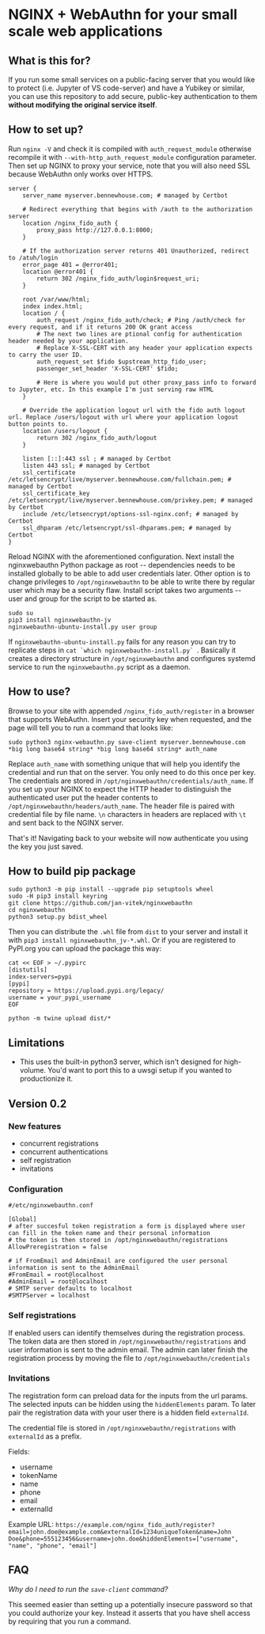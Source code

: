# NGINX + WebAuthn for your small scale web applications

## What is this for?

If you run some small services on a public-facing server that you would like to protect (i.e. Jupyter of VS code-server) and have a Yubikey or similar, you can use this repository to add secure, public-key authentication to them **without modifying the original service itself**.

## How to set up?

Run `nginx -V` and check it is compiled with `auth_request_module` otherwise recompile it with `--with-http_auth_request_module` configuration parameter. Then set up NGINX to proxy your service, note that you will also need SSL because WebAuthn only works over HTTPS.

```
server {
    server_name myserver.bennewhouse.com; # managed by Certbot

    # Redirect everything that begins with /auth to the authorization server
    location /nginx_fido_auth {
        proxy_pass http://127.0.0.1:8000;
    }

    # If the authorization server returns 401 Unauthorized, redirect to /atuh/login
    error_page 401 = @error401;
    location @error401 {
        return 302 /nginx_fido_auth/login$request_uri;
    }

    root /var/www/html;
    index index.html;
    location / {
        auth_request /nginx_fido_auth/check; # Ping /auth/check for every request, and if it returns 200 OK grant access
        # The next two lines are ptional config for authentication header needed by your application.
        # Replace X-SSL-CERT with any header your application expects to carry the user ID.
        auth_request_set $fido $upstream_http_fido_user;
        passenger_set_header 'X-SSL-CERT' $fido;

        # Here is where you would put other proxy_pass info to forward to Jupyter, etc. In this example I'm just serving raw HTML
    }

    # Override the application logout url with the fido auth logout url. Replace /users/logout with url where your application logout button points to.
    location /users/logout {
        return 302 /nginx_fido_auth/logout
    }

    listen [::]:443 ssl ; # managed by Certbot
    listen 443 ssl; # managed by Certbot
    ssl_certificate /etc/letsencrypt/live/myserver.bennewhouse.com/fullchain.pem; # managed by Certbot
    ssl_certificate_key /etc/letsencrypt/live/myserver.bennewhouse.com/privkey.pem; # managed by Certbot
    include /etc/letsencrypt/options-ssl-nginx.conf; # managed by Certbot
    ssl_dhparam /etc/letsencrypt/ssl-dhparams.pem; # managed by Certbot
}
```

Reload NGINX with the aforementioned configuration. Next install the nginxwebauthn Python package as root -- dependencies needs to be installed globally to be able to add user credentials later. Other option is to change privileges to `/opt/nginxwebauthn` to be able to write there by regular user which may be a security flaw. Install script takes two arguments -- user and group for the script to be started as.  

```
sudo su
pip3 install nginxwebauthn-jv
nginxwebauthn-ubuntu-install.py user group
```

If `nginxwebauthn-ubuntu-install.py` fails for any reason you can try to replicate steps in ``cat `which nginxwebauthn-install.py` ``. Basically it creates a directory structure in `/opt/nginxwebauthn` and configures systemd service to run the `nginxwebauthn.py` script as a daemon.

## How to use?

Browse to your site with appended `/nginx_fido_auth/register` in a browser that supports WebAuthn. Insert your security key when requested, and the page will tell you to run a command that looks like:

```
sudo python3 nginx-webauthn.py save-client myserver.bennewhouse.com *big long base64 string* *big long base64 string* auth_name
```

Replace `auth_name` with something unique that will help you identify the credential and run that on the server. You only need to do this once per key. The credentials are stored in `/opt/nginxwebauthn/credentials/auth_name`. If you set up your NGINX to expect the HTTP header to distinguish the authenticated user put the header contents to `/opt/nginxwebauthn/headers/auth_name`. The header file is paired with credential file by file name. `\n` characters in headers are replaced with `\t` and sent back to the NGINX server.

That's it! Navigating back to your website will now authenticate you using the key you just saved.

## How to build pip package

```
sudo python3 -m pip install --upgrade pip setuptools wheel
sudo -H pip3 install keyring
git clone https://github.com/jan-vitek/nginxwebauthn
cd nginxwebauthn
python3 setup.py bdist_wheel
```

Then you can distribute the `.whl` file from `dist` to your server and install it with `pip3 install nginxwebauthn_jv-*.whl`. Or if you are registered to PyPI.org you can upload the package this way:
```
cat << EOF > ~/.pypirc
[distutils] 
index-servers=pypi
[pypi] 
repository = https://upload.pypi.org/legacy/ 
username = your_pypi_username
EOF

python -m twine upload dist/*
```

## Limitations

- This uses the built-in python3 server, which isn't designed for high-volume. You'd want to port this to a uwsgi setup if you wanted to productionize it.

## Version 0.2

### New features

- concurrent registrations
- concurrent authentications
- self registration
- invitations

### Configuration

```
#/etc/nginxwebauthn.conf

[Global]
# after succesful token registration a form is displayed where user can fill in the token name and their personal information
# the token is then stored in /opt/nginxwebauthn/registrations
AllowPreregistration = false

# if FromEmail and AdminEmail are configured the user personal information is sent to the AdminEmail
#FromEmail = root@localhost
#AdminEmail = root@localhost
# SMTP server defaults to localhost
#SMTPServer = localhost
```

### Self registrations

If enabled users can identify themselves during the registration process. The token data are then stored in `/opt/nginxwebauthn/registrations` and user information is sent to the admin email. The admin can later finish the registration process by moving the file to `/opt/nginxwebauthn/credentials`

### Invitations

The registration form can preload data for the inputs from the url params. The selected inputs can be hidden using the `hiddenElements` param. To later pair the registration data with your user there is a hidden field `externalId`.

The credential file is stored in `/opt/nginxwebauthn/registrations` with `externalId` as a prefix.

Fields:
- username
- tokenName
- name
- phone
- email
- externalId

Example URL: `https://example.com/nginx_fido_auth/register?email=john.doe@example.com&externalId=1234uniqueToken&name=John Doe&phone=555123456&username=john.doe&hiddenElements=["username", "name", "phone", "email"]`

## FAQ

*Why do I need to run the `save-client` command?*

This seemed easier than setting up a potentially insecure password so that you could authorize your key. Instead it asserts that you have shell access by requiring that you run a command.
